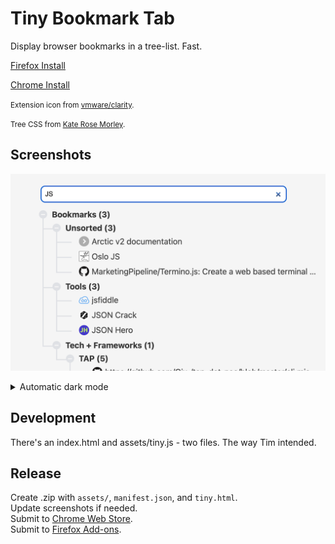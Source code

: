 # Tiny Bookmark Tab

Display browser bookmarks in a tree-list. Fast.

[Firefox Install](https://addons.mozilla.org/en-US/firefox/addon/tiny-bookmark-tab/)

[Chrome Install](https://chrome.google.com/webstore/detail/tiny-bookmark-tab/miihjlhjnppilabnfhpoglmldbkjglcc)

<small>Extension icon from [vmware/clarity](https://github.com/vmware/clarity).</small>

<small>Tree CSS from [Kate Rose Morley](https://iamkate.com/code/tree-views/).</small>

## Screenshots

![light](./static/screen_light.png)

<details>

<summary>Automatic dark mode</summary>

![dark](./static/screen_dark.png)

</details>

## Development

There's an index.html and assets/tiny.js - two files. The way Tim intended.

## Release

Create .zip with `assets/`, `manifest.json`, and `tiny.html`.  
Update screenshots if needed.  
Submit to [Chrome Web Store](https://chrome.google.com/webstore/devconsole/).  
Submit to [Firefox Add-ons](https://addons.mozilla.org/en-US/developers/).
